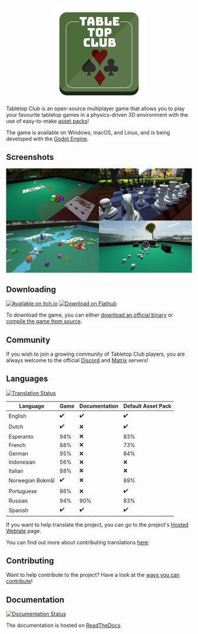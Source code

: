 <p align="center">
  <img src="tabletop_club_logo.svg" width="256"><br>
</p>

Tabletop Club is an open-source multiplayer game that allows you to play your
favourite tabletop games in a physics-driven 3D environment with the use of
easy-to-make
[asset packs](https://tabletop-club.readthedocs.io/en/stable/custom_assets/asset_packs/index.html)!

The game is available on Windows, macOS, and Linux, and is being developed with
the [Godot Engine](https://godotengine.org/).

## Screenshots

<p align="center">
  <img src="screenshots.jpg" alt="Screenshots from the game" width="800">
</p>

## Downloading

<p>
  <a href="https://drwhut.itch.io/tabletop-club"><img src="https://static.itch.io/images/badge-color.svg" alt="Available on itch.io" height="80"></a>
  <a href="https://flathub.org/apps/io.itch.drwhut.TabletopClub"><img height="80" alt="Download on Flathub" src="https://dl.flathub.org/assets/badges/flathub-badge-en.png"/></a>
</p>

To download the game, you can either
[download an official binary](https://tabletop-club.readthedocs.io/en/stable/general/download/downloading_binaries.html)
or
[compile the game from source](https://tabletop-club.readthedocs.io/en/stable/general/download/compiling_from_source.html).

## Community

If you wish to join a growing community of Tabletop Club players, you are always
welcome to the official [Discord](https://discord.gg/GqYkGV4WwX) and
[Matrix](https://matrix.to/#/#tabletop-club:matrix.org) servers!

## Languages

[![Translation Status](https://hosted.weblate.org/widgets/tabletop-club/-/svg-badge.svg)](https://hosted.weblate.org/engage/tabletop-club/)

Language         | Game               | Documentation      | Default Asset Pack
---------------- | ------------------ | ------------------ | ------------------
English          | :heavy_check_mark: | :heavy_check_mark: | :heavy_check_mark:
Dutch            | :heavy_check_mark: | :x:                | :heavy_check_mark:
Esperanto        | 94%                | :x:                | 83%
French           | 88%                | :x:                | 73%
German           | 95%                | :x:                | 84%
Indonesian       | 56%                | :x:                | :x:
Italian          | 88%                | :x:                | :x:
Norwegian Bokmål | :heavy_check_mark: | :x:                | 89%
Portuguese       | 86%                | :x:                | :heavy_check_mark:
Russian          | 94%                | 90%                | 83%
Spanish          | :heavy_check_mark: | :heavy_check_mark: | :heavy_check_mark:

If you want to help translate the project, you can go to the project's
[Hosted Weblate](https://hosted.weblate.org/engage/tabletop-club/) page.

You can find out more about contributing translations
[here](https://tabletop-club.readthedocs.io/en/stable/general/contributing/ways_to_contribute.html#translating-the-project).

## Contributing

Want to help contribute to the project? Have a look at the
[ways you can contribute](https://tabletop-club.readthedocs.io/en/stable/general/contributing/ways_to_contribute.html)!

## Documentation

[![Documentation Status](https://readthedocs.org/projects/tabletop-club/badge/?version=latest)](https://tabletop-club.readthedocs.io/en/stable/?badge=latest)

The documentation is hosted on [ReadTheDocs](https://tabletop-club.readthedocs.io/en/stable).
